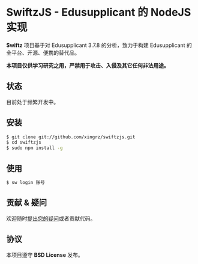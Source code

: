 SwiftzJS - Edusupplicant 的 NodeJS 实现
==========

**Swiftz** 项目基于对 Edusupplicant 3.7.8 的分析，致力于构建 Edusupplicant 的全平台、开源、便携的替代品。

**本项目仅供学习研究之用，严禁用于攻击、入侵及其它任何非法用途。**


## 状态

目前处于频繁开发中。


## 安装

```sh
$ git clone git://github.com/xingrz/swiftzjs.git
$ cd swiftzjs
$ sudo npm install -g
```


## 使用

```sh
$ sw login 账号
```


## 贡献 & 疑问

欢迎随时[提出您的疑问](https://github.com/xingrz/swiftzjs/issues/new)或者贡献代码。


## 协议

本项目遵守 **BSD License** 发布。
